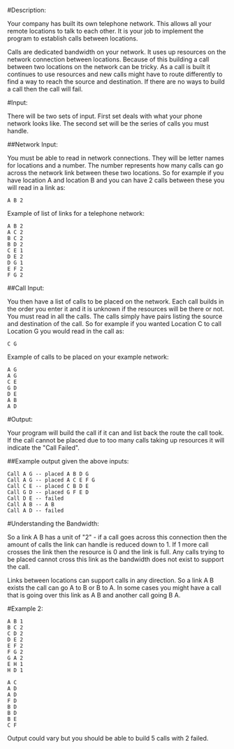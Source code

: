 #Description:

Your company has built its own telephone network. This allows all your remote locations to talk to each other. It is your job to implement the program to establish calls between locations.


Calls are dedicated bandwidth on your network. It uses up resources on the network connection between locations. Because of this building a call between two locations on the network can be tricky. As a call is built it continues to use resources and new calls might have to route differently to find a way to reach the source and destination. If there are no ways to build a call then the call will fail.

#Input:

There will be two sets of input. First set deals with what your phone network looks like. The second set will be the series of calls you must handle.

##Network Input:

You must be able to read in network connections. They will be letter names for locations and a number. The number represents how many calls can go across the network link between these two locations. So for example if you have location A and location B and you can have 2 calls between these you will read in a link as:

    A B 2


Example of list of links for a telephone network:

    A B 2
    A C 2
    B C 2
    B D 2
    C E 1
    D E 2
    D G 1
    E F 2
    F G 2

##Call Input:

You then have a list of calls to be placed on the network. Each call builds in the order you enter it and it is unknown if the resources will be there or not. You must read in all the calls. The calls simply have pairs listing the source and destination of the call. So for example if you wanted Location C to call Location G you would read in the call as:

    C G

Example of calls to be placed on your example network:

    A G
    A G
    C E
    G D
    D E
    A B
    A D

#Output:

Your program will build the call if it can and list back the route the call took. If the call cannot be placed due to too many calls taking up resources it will indicate the "Call Failed".


##Example output given the above inputs:

    Call A G -- placed A B D G
    Call A G -- placed A C E F G
    Call C E -- placed C B D E
    Call G D -- placed G F E D
    Call D E -- failed
    Call A B -- A B
    Call A D -- failed


#Understanding the Bandwidth:

So a link A B has a unit of "2" - if a call goes across this connection then the amount of calls the link can handle is reduced down to 1. If 1 more call crosses the link then the resource is 0 and the link is full. Any calls trying to be placed cannot cross this link as the bandwidth does not exist to support the call.

Links between locations can support calls in any direction. So a link A B exists the call can go A to B or B to A. In some cases you might have a call that is going over this link as A B and another call going B A.


#Example 2:

    A B 1
    B C 2
    C D 2
    D E 2
    E F 2
    F G 2
    G A 2
    E H 1
    H D 1

    A C
    A D
    A D
    F D
    B D
    B D
    B E
    C F


Output could vary but you should be able to build 5 calls with 2 failed.
